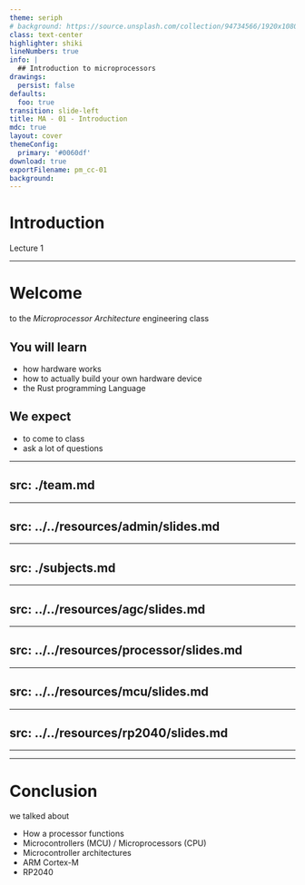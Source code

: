 ```yaml
---
theme: seriph
# background: https://source.unsplash.com/collection/94734566/1920x1080
class: text-center
highlighter: shiki
lineNumbers: true
info: |
  ## Introduction to microprocessors
drawings:
  persist: false
defaults:
  foo: true
transition: slide-left
title: MA - 01 - Introduction
mdc: true
layout: cover
themeConfig:
  primary: '#0060df'
download: true
exportFilename: pm_cc-01
background:
---
```


# Introduction
Lecture 1

---

# Welcome
to the *Microprocessor Architecture* engineering class

## You will learn

- how hardware works
- how to actually build your own hardware device
- the Rust programming Language

## We expect
- to come to class
- ask a lot of questions

<!-- Team -->
---
src: ./team.md
---

<!-- Admin -->

---
src: ../../resources/admin/slides.md
---

<!-- Subjects -->

---
src: ./subjects.md
---

<!-- AGC -->

---
src: ../../resources/agc/slides.md
---

<!-- Processor -->

---
src: ../../resources/processor/slides.md
---

<!-- MCUs -->

---
src: ../../resources/mcu/slides.md
---

<!-- RP2040 -->

---
src: ../../resources/rp2040/slides.md
---

---
---
# Conclusion
we talked about

- How a processor functions
- Microcontrollers (MCU) / Microprocessors (CPU)
- Microcontroller architectures
- ARM Cortex-M
- RP2040
